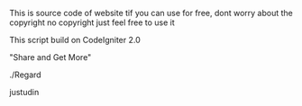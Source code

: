 This is source code of website tif 
you can use for free, dont worry about the copyright
no copyright just feel free to use it

This script build on CodeIgniter 2.0


"Share and Get More"

./Regard

justudin
